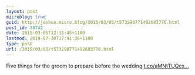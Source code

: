 ```yaml
---
layout: post
microblog: true
guid: http://joshua.micro.blog/2015/03/05/t573290771492683776.html
post_id: 38742
date: 2015-03-05T12:15:45+1100
lastmod: 2019-07-30T17:41:36+1100
type: post
url: /2015/03/05/t573290771492683776.html
---
```

Five things for the groom to prepare before the wedding [t.co/aMNtTUQcx...](http://t.co/aMNtTUQcxL)
